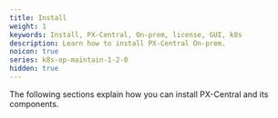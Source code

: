 ```yaml
---
title: Install
weight: 1
keywords: Install, PX-Central, On-prem, license, GUI, k8s
description: Learn how to install PX-Central On-prem.
noicon: true
series: k8s-op-maintain-1-2-0
hidden: true
---
```


The following sections explain how you can install PX-Central and its components.
